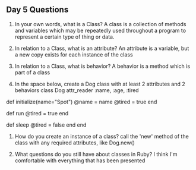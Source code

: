 ## Day 5 Questions

1. In your own words, what is a Class?
A class is a collection of methods and variables which may be repeatedly used throughout
a program to represent a certain type of thing or data.

1. In relation to a Class, what is an attribute?
An attribute is a variable, but a new copy exists for each instance of the class

1. In relation to a Class, what is behavior?
A behavior is a method which is part of a class

1. In the space below, create a Dog class with at least 2 attributes and 2 behaviors
class Dog
  attr_reader :name, :age, :tired

  def initialize(name="Spot")
    @name  = name
    @tired = true
  end

  def run
    @tired = true
  end

  def sleep
    @tired = false
  end
end

1. How do you create an instance of a class?
call the 'new' method of the class with any required attributes, like Dog.new()

1. What questions do you still have about classes in Ruby?
I think I'm comfortable with everything that has been presented
